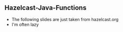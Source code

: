 ##  Hazelcast-Java-Functions

* The following slides are just taken from hazelcast.org <!-- .element: class="fragment" data-fragment-index="1" -->
* I'm often lazy <!-- .element: class="fragment" data-fragment-index="2" -->
